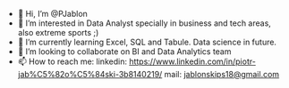- 👋 Hi, I’m @PJablon
- 👀 I’m interested in Data Analyst specially in business and tech areas, also extreme sports ;)
- 🌱 I’m currently learning Excel, SQL and Tabule. Data science in future. 
- 💞️ I’m looking to collaborate on BI and Data Analytics team
- 📫 How to reach me: linkedin: https://www.linkedin.com/in/piotr-jab%C5%82o%C5%84ski-3b8140219/
                       mail: jablonskips18@gmail.com

<!---
PJablon/PJablon is a ✨ special ✨ repository because its `README.md` (this file) appears on your GitHub profile.
You can click the Preview link to take a look at your changes.
--->
